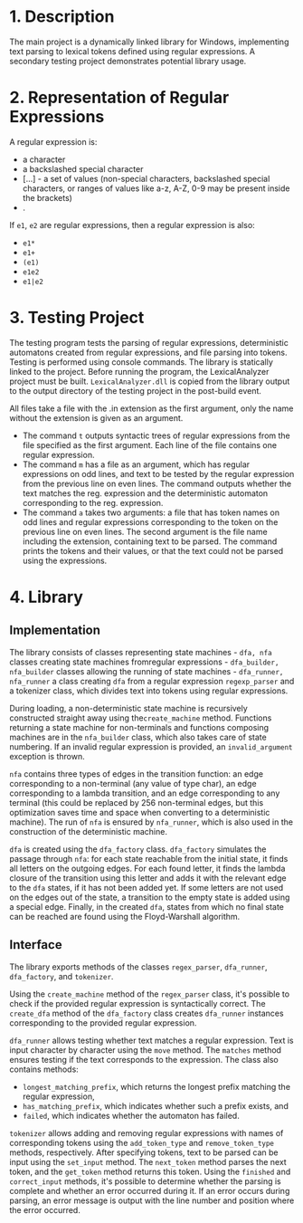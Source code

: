 # 1. Description

The main project is a dynamically linked library for Windows, implementing text parsing to lexical tokens defined using regular expressions. A secondary testing project demonstrates potential library usage.

# 2. Representation of Regular Expressions

A regular expression is:
- a character
- a backslashed special character
- [...] - a set of values (non-special characters, backslashed special characters, or ranges of values like a-z, A-Z, 0-9 may be present inside the brackets)
- .

If `e1`, `e2` are regular expressions, then a regular expression is also:
- `e1*`
- `e1+`
- `(e1)`
- `e1e2`
- `e1|e2`

# 3. Testing Project

The testing program tests the parsing of regular expressions, deterministic automatons created from regular expressions, and file parsing into tokens. Testing is performed using console commands. The library is statically linked to the project. Before running the program, the LexicalAnalyzer project must be built. `LexicalAnalyzer.dll` is copied from the library output to the output directory of the testing project in the post-build event.

All files take a file with the .in extension as the first argument, only the name without the extension is given as an argument.

- The command `t` outputs syntactic trees of regular expressions from the file specified as the first argument. Each line of the file contains one regular expression.
- The command `m` has a file as an argument, which has regular expressions on odd lines, and text to be tested by the regular expression from the previous line on even lines. The command outputs whether the text matches the reg. expression and the deterministic automaton corresponding to the reg. expression.
- The command `a` takes two arguments: a file that has token names on odd lines and regular expressions corresponding to the token on the previous line on even lines. The second argument is the file name including the extension, containing text to be parsed. The command prints the tokens and their values, or that the text could not be parsed using the expressions.

# 4. Library
## Implementation

The library consists of classes representing state machines - `dfa, nfa` classes creating state machines fromregular expressions - `dfa_builder, nfa_builder` classes allowing the running of state machines - `dfa_runner, nfa_runner` a class creating `dfa` from a regular expression `regexp_parser` and a tokenizer class, which divides text into tokens using regular expressions.

During loading, a non-deterministic state machine is recursively constructed straight away using the`create_machine` method. Functions returning a state machine for non-terminals and functions composing machines are in the `nfa_builder` class, which also takes care of state numbering. If an invalid regular expression is provided, an `invalid_argument` exception is thrown.

`nfa` contains three types of edges in the transition function: an edge corresponding to a non-terminal (any value of type char), an edge corresponding to a lambda transition, and an edge corresponding to any terminal (this could be replaced by 256 non-terminal edges, but this optimization saves time and space when converting to a deterministic machine). The run of `nfa` is ensured by `nfa_runner`, which is also used in the construction of the deterministic machine.

`dfa` is created using the `dfa_factory` class. `dfa_factory` simulates the passage through `nfa`: for each state reachable from the initial state, it finds all letters on the outgoing edges. For each found letter, it finds the lambda closure of the transition using this letter and adds it with the relevant edge to the `dfa` states, if it has not been added yet. If some letters are not used on the edges out of the state, a transition to the empty state is added using a special edge. Finally, in the created `dfa`, states from which no final state can be reached are found using the Floyd-Warshall algorithm.


## Interface

The library exports methods of the classes `regex_parser`, `dfa_runner`, `dfa_factory`, and `tokenizer`.

Using the `create_machine` method of the `regex_parser` class, it's possible to check if the provided regular expression is syntactically correct. The `create_dfa` method of the `dfa_factory` class creates `dfa_runner` instances corresponding to the provided regular expression.

`dfa_runner` allows testing whether text matches a regular expression. Text is input character by character using the `move` method. The `matches` method ensures testing if the text corresponds to the expression. The class also contains methods: 
- `longest_matching_prefix`, which returns the longest prefix matching the regular expression, 
- `has_matching_prefix`, which indicates whether such a prefix exists, and 
- `failed`, which indicates whether the automaton has failed.

`tokenizer` allows adding and removing regular expressions with names of corresponding tokens using the `add_token_type` and `remove_token_type` methods, respectively. After specifying tokens, text to be parsed can be input using the `set_input` method. The `next_token` method parses the next token, and the `get_token` method returns this token. Using the `finished` and `correct_input` methods, it's possible to determine whether the parsing is complete and whether an error occurred during it. If an error occurs during parsing, an error message is output with the line number and position where the error occurred.

